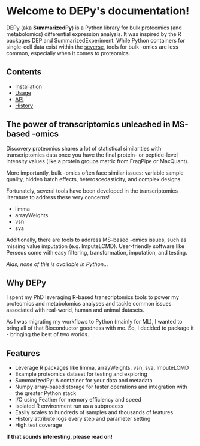 # Welcome to DEPy's documentation!
DEPy (aka **SummarizedPy**) is a Python library for bulk proteomics (and metabolomics) differential expression analysis.
It was inspired by the R packages DEP and SummarizedExperiment.
While Python containers for single-cell data exist within the [scverse](https://scverse.org/), tools for bulk -omics are less common, especially when it comes to proteomics.

## Contents

- [Installation](installation.md)
- [Usage](usage.md)
- [API](api.md)
- [History](HISTORY.md)

## The power of transcriptomics unleashed in MS-based -omics
Discovery proteomics shares a lot of statistical similarities with transcriptomics data once you have the final protein- or peptide-level intensity values (like a protein groups matrix from FragPipe or MaxQuant).

More importantly, bulk -omics often face similar issues: variable sample quality, hidden batch effects, heteroscedasticity, and complex designs.

Fortunately, several tools have been developed in the transcriptomics literature to address these very concerns!
- limma
- arrayWeights
- vsn
- sva

Additionally, there are tools to address MS-based -omics issues, such as missing value imputation (e.g. ImputeLCMD).
User-friendly software like Perseus come with easy filtering, transformation, imputation, and testing.

*Alas, none of this is available in Python...*

## Why DEPy
I spent my PhD leveraging R-based transcriptomics tools to power my proteomics and metabolomics analyses and tackle common issues associated with real-world, human and animal datasets.

As I was migrating my workflows to Python (mainly for ML), I wanted to bring all of that Bioconductor goodness with me.
So, I decided to package it - bringing the best of two worlds.

## Features
- Leverage R packages like limma, arrayWeights, vsn, sva, ImputeLCMD
- Example proteomics dataset for testing and exploring
- SummarizedPy: A container for your data and metadata
- Numpy array-based storage for faster operations and integration with the greater Python stack
- I/O using Feather for memory efficiency and speed
- Isolated R environment run as a subprocess
- Easily scales to hundreds of samples and thousands of features
- History attribute logs every step and parameter setting
- High test coverage

**If that sounds interesting, please read on!**
